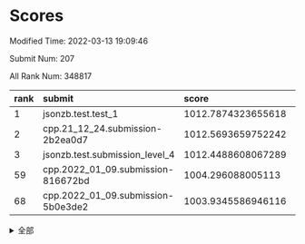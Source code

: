# Scores

Modified Time: 2022-03-13 19:09:46

Submit Num: 207

All Rank Num: 348817

| rank |               submit               |       score        |       sigma        | pk_num |
| :--- | :--------------------------------- | :----------------- | :----------------- | :----- |
| 1    | jsonzb.test.test_1                 | 1012.7874323655618 | 0.7995512982669724 | 6738   |
| 2    | cpp.21_12_24.submission-2b2ea0d7   | 1012.5693659752242 | 0.7917683001166294 | 6744   |
| 3    | jsonzb.test.submission_level_4     | 1012.4488608067289 | 0.793536368032111  | 6738   |
| 59   | cpp.2022_01_09.submission-816672bd | 1004.296088005113  | 0.7127206202107881 | 6742   |
| 68   | cpp.2022_01_09.submission-5b0e3de2 | 1003.9345586946116 | 0.7220454004054574 | 6742   |


<details>
<summary>全部</summary>

| rank |                 submit                 |       score        |       sigma        | pk_num |
| :--- | :------------------------------------- | :----------------- | :----------------- | :----- |
| 1    | jsonzb.test.test_1                     | 1012.7874323655618 | 0.7995512982669724 | 6738   |
| 2    | cpp.21_12_24.submission-2b2ea0d7       | 1012.5693659752242 | 0.7917683001166294 | 6744   |
| 3    | jsonzb.test.submission_level_4         | 1012.4488608067289 | 0.793536368032111  | 6738   |
| 4    | gobigger.level_3.submission_level_3_34 | 1011.7470789983447 | 0.7768594939959972 | 6745   |
| 5    | gobigger.level_3.submission_level_3_6  | 1011.4136440503129 | 0.8209095074737778 | 6743   |
| 6    | gobigger.level_3.submission_level_3_36 | 1011.3328986585524 | 0.7822580321320584 | 6738   |
| 7    | gobigger.level_3.submission_level_3_15 | 1011.1825283630183 | 0.7759065054655864 | 6743   |
| 8    | gobigger.level_3.submission_level_3_26 | 1011.092932398549  | 0.7776553721892799 | 6740   |
| 9    | gobigger.level_3.submission_level_3_20 | 1010.92870832043   | 0.7657227635916433 | 6742   |
| 10   | gobigger.level_3.submission_level_3_38 | 1010.8674317540055 | 0.7710281264145459 | 6739   |
| 11   | gobigger.level_3.submission_level_3_11 | 1010.8435507586263 | 0.7602887728476774 | 6746   |
| 12   | gobigger.level_3.submission_level_3_30 | 1010.7859942247974 | 0.7699931381716862 | 6743   |
| 13   | gobigger.level_3.submission_level_3_27 | 1010.6921042119789 | 0.7747787023777021 | 6739   |
| 14   | gobigger.level_3.submission_level_3_13 | 1010.688598278071  | 0.7624396771846675 | 6736   |
| 15   | gobigger.level_3.submission_level_3_25 | 1010.6813765444256 | 0.7672823828998326 | 6735   |
| 16   | gobigger.level_3.submission_level_3_16 | 1010.679786603515  | 0.753267865716281  | 6744   |
| 17   | gobigger.level_3.submission_level_3_0  | 1010.6741897100428 | 0.763458466060823  | 6743   |
| 18   | gobigger.level_3.submission_level_3_48 | 1010.6543011425267 | 0.7681884732914179 | 6740   |
| 19   | gobigger.level_3.submission_level_3_29 | 1010.5973145918192 | 0.758097841068558  | 6741   |
| 20   | gobigger.level_3.submission_level_3_33 | 1010.4966257797355 | 0.761284490144643  | 6744   |
| 21   | gobigger.level_3.submission_level_3_3  | 1010.4533611927195 | 0.7614673474788587 | 6737   |
| 22   | gobigger.level_3.submission_level_3_9  | 1010.3109578203506 | 0.7776337488339703 | 6738   |
| 23   | gobigger.level_3.submission_level_3_43 | 1010.2166524615942 | 0.750181005716197  | 6737   |
| 24   | gobigger.level_3.submission_level_3_37 | 1010.0922099796165 | 0.7797523873518902 | 6737   |
| 25   | gobigger.level_3.submission_level_3_7  | 1010.0350819612711 | 0.7588872076165947 | 6745   |
| 26   | gobigger.level_3.submission_level_3_42 | 1010.0312966873778 | 0.7524703434495489 | 6739   |
| 27   | gobigger.level_3.submission_level_3_19 | 1010.0254879383577 | 0.7515961484522063 | 6744   |
| 28   | gobigger.level_3.submission_level_3_28 | 1010.0167465652136 | 0.7710586975531151 | 6743   |
| 29   | gobigger.level_3.submission_level_3_41 | 1010.0017764435247 | 0.7610226838637294 | 6735   |
| 30   | gobigger.level_3.submission_level_3_22 | 1010.0016056257557 | 0.7495030222806612 | 6744   |
| 31   | gobigger.level_3.submission_level_3_35 | 1009.9838290125978 | 0.7580119975340999 | 6739   |
| 32   | gobigger.level_3.submission_level_3_47 | 1009.8326640108443 | 0.7430417173779946 | 6742   |
| 33   | gobigger.level_3.submission_level_3_12 | 1009.800127592591  | 0.7456686561456678 | 6739   |
| 34   | gobigger.level_3.submission_level_3_8  | 1009.7245017375258 | 0.7509495332165185 | 6741   |
| 35   | gobigger.level_3.submission_level_3_46 | 1009.6842693440374 | 0.7259171845383864 | 6739   |
| 36   | gobigger.level_3.submission_level_3_39 | 1009.6233460214551 | 0.7571908934432251 | 6733   |
| 37   | gobigger.level_3.submission_level_3_24 | 1009.607639154077  | 0.7413641952862301 | 6741   |
| 38   | gobigger.level_3.submission_level_3_18 | 1009.5495587983858 | 0.741798298326468  | 6744   |
| 39   | gobigger.level_3.submission_level_3_4  | 1009.5280549607523 | 0.7609468994746291 | 6746   |
| 40   | gobigger.level_3.submission_level_3_32 | 1009.4887315412702 | 0.7595358915155375 | 6740   |
| 41   | gobigger.level_3.submission_level_3_14 | 1009.4678700714193 | 0.7796991951962765 | 6736   |
| 42   | gobigger.level_3.submission_level_3_10 | 1009.4666384964218 | 0.7708148162348207 | 6739   |
| 43   | gobigger.level_3.submission_level_3_23 | 1009.2414578104355 | 0.7606530114759901 | 6744   |
| 44   | gobigger.level_3.submission_level_3_49 | 1009.1928873908331 | 0.7474898840068984 | 6744   |
| 45   | gobigger.level_3.submission_level_3_44 | 1009.1621921046741 | 0.7521087270823653 | 6736   |
| 46   | gobigger.level_3.submission_level_3_1  | 1009.112098085354  | 0.7603976251522453 | 6740   |
| 47   | gobigger.level_3.submission_level_3_2  | 1009.0856914111629 | 0.7456353716423101 | 6733   |
| 48   | gobigger.level_3.submission_level_3_45 | 1009.0744573513861 | 0.7617481408479563 | 6744   |
| 49   | gobigger.level_3.submission_level_3_40 | 1009.0407961689267 | 0.7485174963492036 | 6740   |
| 50   | gobigger.level_3.submission_level_3_5  | 1008.8156469882531 | 0.7318450675868614 | 6741   |
| 51   | gobigger.level_3.submission_level_3_21 | 1008.5372434138694 | 0.7491788827892832 | 6744   |
| 52   | gobigger.level_3.submission_level_3_17 | 1008.5257495190634 | 0.730385747947817  | 6742   |
| 53   | gobigger.level_3.submission_level_3_31 | 1008.5171567463204 | 0.737787263632775  | 6741   |
| 54   | gobigger.level_1.submission_level_1_36 | 1005.7005860509537 | 0.7315161252855362 | 6737   |
| 55   | gobigger.level_1.submission_level_1_18 | 1004.9304338826279 | 0.7260860737616146 | 6735   |
| 56   | gobigger.level_1.submission_level_1_41 | 1004.6750451888101 | 0.7155368173004197 | 6743   |
| 57   | gobigger.level_1.submission_level_1_49 | 1004.6493907213206 | 0.7270569237276827 | 6739   |
| 58   | gobigger.level_1.submission_level_1_13 | 1004.6429896879677 | 0.717740178574576  | 6737   |
| 59   | cpp.2022_01_09.submission-816672bd     | 1004.296088005113  | 0.7127206202107881 | 6742   |
| 60   | gobigger.level_1.submission_level_1_16 | 1004.2637241809987 | 0.7257691743552978 | 6738   |
| 61   | gobigger.level_1.submission_level_1_26 | 1004.2569882094465 | 0.7083424944692416 | 6742   |
| 62   | gobigger.level_1.submission_level_1_48 | 1004.2099095354629 | 0.718882290059446  | 6741   |
| 63   | gobigger.level_1.submission_level_1_28 | 1004.173778218202  | 0.7044702355466712 | 6743   |
| 64   | gobigger.level_1.submission_level_1_11 | 1004.158630783036  | 0.7137493150884244 | 6745   |
| 65   | gobigger.level_1.submission_level_1_39 | 1004.1106441403192 | 0.7306212158099249 | 6739   |
| 66   | gobigger.level_1.submission_level_1_31 | 1004.0367246548687 | 0.7259693741965376 | 6742   |
| 67   | gobigger.level_1.submission_level_1_40 | 1004.0221453730618 | 0.7224774343362362 | 6744   |
| 68   | cpp.2022_01_09.submission-5b0e3de2     | 1003.9345586946116 | 0.7220454004054574 | 6742   |
| 69   | gobigger.level_1.submission_level_1_0  | 1003.8822650685247 | 0.7043360290131223 | 6740   |
| 70   | gobigger.level_1.submission_level_1_34 | 1003.8083001563631 | 0.7292810094302327 | 6739   |
| 71   | gobigger.level_1.submission_level_1_12 | 1003.7892950184412 | 0.7307580617909991 | 6739   |
| 72   | gobigger.level_1.submission_level_1_6  | 1003.7552384806426 | 0.718036539738939  | 6744   |
| 73   | gobigger.level_1.submission_level_1_7  | 1003.7548449049965 | 0.716603266919635  | 6746   |
| 74   | gobigger.level_1.submission_level_1_17 | 1003.6652257391567 | 0.7067790024582465 | 6736   |
| 75   | gobigger.level_1.submission_level_1_4  | 1003.6265249024686 | 0.7226990661148461 | 6741   |
| 76   | gobigger.level_1.submission_level_1_23 | 1003.6201118721714 | 0.7051760837792882 | 6743   |
| 77   | gobigger.level_1.submission_level_1_33 | 1003.6013210103564 | 0.703994592324406  | 6737   |
| 78   | gobigger.level_1.submission_level_1_20 | 1003.4765179600636 | 0.7091355496217024 | 6740   |
| 79   | gobigger.level_1.submission_level_1_2  | 1003.4108291739327 | 0.7137261386232939 | 6740   |
| 80   | gobigger.level_1.submission_level_1_47 | 1003.3903308432328 | 0.7185322336726907 | 6734   |
| 81   | gobigger.level_1.submission_level_1_25 | 1003.2959863083078 | 0.722559150022104  | 6739   |
| 82   | gobigger.level_1.submission_level_1_45 | 1003.2713150789576 | 0.7123344172250351 | 6737   |
| 83   | gobigger.level_1.submission_level_1_1  | 1003.240135458172  | 0.7122129930412667 | 6743   |
| 84   | gobigger.level_1.submission_level_1_29 | 1003.2396503771834 | 0.727431373922153  | 6741   |
| 85   | gobigger.level_1.submission_level_1_44 | 1003.2189402750362 | 0.7194072305855643 | 6738   |
| 86   | gobigger.level_1.submission_level_1_5  | 1003.2185161919634 | 0.7109378276930248 | 6743   |
| 87   | gobigger.level_1.submission_level_1_43 | 1003.0888335542019 | 0.7096898529432966 | 6741   |
| 88   | gobigger.level_1.submission_level_1_30 | 1003.080027933407  | 0.7066995002670164 | 6743   |
| 89   | gobigger.level_1.submission_level_1_3  | 1003.0756675920622 | 0.7274168522458936 | 6740   |
| 90   | gobigger.level_1.submission_level_1_19 | 1002.9883674463119 | 0.7210409601560507 | 6741   |
| 91   | gobigger.level_1.submission_level_1_21 | 1002.8675903633073 | 0.7125113623460207 | 6740   |
| 92   | gobigger.level_1.submission_level_1_8  | 1002.8241488187399 | 0.711669248740351  | 6740   |
| 93   | gobigger.level_1.submission_level_1_27 | 1002.7614827643667 | 0.7186363868179753 | 6745   |
| 94   | gobigger.level_1.submission_level_1_46 | 1002.7473654672584 | 0.7184532528440395 | 6745   |
| 95   | gobigger.level_1.submission_level_1_22 | 1002.7201824666538 | 0.7204044026122426 | 6740   |
| 96   | gobigger.level_1.submission_level_1_32 | 1002.6249615654905 | 0.7120332006509731 | 6742   |
| 97   | gobigger.level_1.submission_level_1_35 | 1002.5143230439314 | 0.7181641498415509 | 6740   |
| 98   | gobigger.level_1.submission_level_1_9  | 1002.5044739478416 | 0.7224783798643107 | 6741   |
| 99   | gobigger.level_1.submission_level_1_24 | 1002.3512378981724 | 0.7188247680666946 | 6737   |
| 100  | gobigger.level_1.submission_level_1_38 | 1002.2809257263176 | 0.7157045603083906 | 6739   |
| 101  | gobigger.level_1.submission_level_1_15 | 1002.2375190916626 | 0.7163342856006808 | 6740   |
| 102  | gobigger.level_1.submission_level_1_10 | 1002.1478383388362 | 0.7076198188130653 | 6742   |
| 103  | gobigger.level_1.submission_level_1_14 | 1002.003347274728  | 0.7123567665865581 | 6741   |
| 104  | gobigger.level_1.submission_level_1_42 | 1001.9162368947391 | 0.7087232254821226 | 6742   |
| 105  | gobigger.level_1.submission_level_1_37 | 1001.4442164698314 | 0.7112192473294568 | 6739   |
| 106  | gobigger.random.submission_random_45   | 997.8156456688314  | 0.7167700756425875 | 6735   |
| 107  | gobigger.random.submission_random_37   | 997.397310018718   | 0.706551916464596  | 6742   |
| 108  | gobigger.random.submission_random_18   | 997.1158536546942  | 0.7075770390270972 | 6740   |
| 109  | gobigger.random.submission_random_39   | 996.9204298707558  | 0.7081077040342958 | 6738   |
| 110  | gobigger.random.submission_random_0    | 996.7967151256968  | 0.7089695523360822 | 6739   |
| 111  | gobigger.random.submission_random_29   | 996.7623363449972  | 0.7177737478788431 | 6739   |
| 112  | gobigger.random.submission_random_19   | 996.7417411868453  | 0.7102244846176617 | 6736   |
| 113  | gobigger.random.submission_random_11   | 996.6717268124644  | 0.7086088077782312 | 6738   |
| 114  | gobigger.random.submission_random_23   | 996.5944519401497  | 0.716107409776022  | 6745   |
| 115  | gobigger.random.submission_random_10   | 996.5684439316361  | 0.7122531737921749 | 6739   |
| 116  | gobigger.random.submission_random_9    | 996.5497023188311  | 0.7043945784578213 | 6737   |
| 117  | gobigger.random.submission_random_36   | 996.5023215694935  | 0.7035521994689448 | 6742   |
| 118  | gobigger.random.submission_random_33   | 996.4730868477865  | 0.7014430572165915 | 6738   |
| 119  | gobigger.random.submission_random_34   | 996.3633648599309  | 0.7295338694534969 | 6743   |
| 120  | gobigger.random.submission_random_30   | 996.3299052587192  | 0.7061702306100861 | 6738   |
| 121  | gobigger.random.submission_random_6    | 996.2597551022264  | 0.7219976352675466 | 6739   |
| 122  | gobigger.random.submission_random_43   | 996.1865273565408  | 0.7194314966629463 | 6739   |
| 123  | gobigger.random.submission_random_3    | 996.1787882505984  | 0.6930483770904144 | 6738   |
| 124  | gobigger.random.submission_random_21   | 996.1464383644495  | 0.7164211961288783 | 6745   |
| 125  | gobigger.random.submission_random_26   | 996.0447454040417  | 0.715213561247428  | 6741   |
| 126  | gobigger.random.submission_random_24   | 996.0410536726839  | 0.7145390733053901 | 6743   |
| 127  | gobigger.random.submission_random_47   | 995.942224732225   | 0.7113025618162452 | 6742   |
| 128  | gobigger.random.submission_random_16   | 995.887379283095   | 0.7040463892061487 | 6741   |
| 129  | gobigger.random.submission_random_15   | 995.8825239374223  | 0.7073473534654128 | 6739   |
| 130  | gobigger.random.submission_random_14   | 995.8649757634507  | 0.6963865922002568 | 6737   |
| 131  | gobigger.random.submission_random_28   | 995.8333053017291  | 0.7150202033491705 | 6740   |
| 132  | gobigger.random.submission_random_25   | 995.8279716819621  | 0.704934007262436  | 6746   |
| 133  | gobigger.random.submission_random_49   | 995.7335720889142  | 0.7156308149097744 | 6738   |
| 134  | gobigger.random.submission_random_5    | 995.7311466770857  | 0.712458784606676  | 6738   |
| 135  | gobigger.random.submission_random_42   | 995.720800786667   | 0.7006300755191499 | 6737   |
| 136  | gobigger.random.submission_random_40   | 995.7187700428007  | 0.7126997866284186 | 6743   |
| 137  | gobigger.random.submission_random_38   | 995.636607883186   | 0.7092163360524518 | 6746   |
| 138  | gobigger.random.submission_random_32   | 995.6253105488746  | 0.6997047311241803 | 6743   |
| 139  | gobigger.random.submission_random_2    | 995.5984555590592  | 0.722056666641306  | 6741   |
| 140  | gobigger.random.submission_random_8    | 995.5751211107253  | 0.7191972021329227 | 6748   |
| 141  | gobigger.random.submission_random_1    | 995.4682677746849  | 0.7119130371152532 | 6742   |
| 142  | gobigger.random.submission_random_20   | 995.3983496031811  | 0.7098062764201172 | 6745   |
| 143  | gobigger.random.submission_random_46   | 995.3393096966901  | 0.7043248321114902 | 6741   |
| 144  | gobigger.random.submission_random_44   | 995.2436387774688  | 0.7081444297476002 | 6745   |
| 145  | gobigger.random.submission_random_17   | 995.1985159199118  | 0.6968465968270862 | 6741   |
| 146  | gobigger.random.submission_random_31   | 995.1955532971538  | 0.7266519415673173 | 6734   |
| 147  | gobigger.random.submission_random_4    | 995.1848148461894  | 0.7215875967027957 | 6741   |
| 148  | gobigger.random.submission_random_27   | 995.1757650346175  | 0.7161812233066983 | 6741   |
| 149  | gobigger.random.submission_random_12   | 995.0452410014399  | 0.7093912226860852 | 6741   |
| 150  | gobigger.random.submission_random_41   | 995.027054650336   | 0.7091781205320851 | 6745   |
| 151  | gobigger.random.submission_random_7    | 994.8476758751809  | 0.7152573555178358 | 6741   |
| 152  | gobigger.random.submission_random_13   | 994.7699732340473  | 0.7349760126359516 | 6738   |
| 153  | gobigger.random.submission_random_22   | 994.768360087087   | 0.7236406008200369 | 6745   |
| 154  | gobigger.random.submission_random_35   | 994.6217725434099  | 0.7142234555935856 | 6743   |
| 155  | gobigger.level_2.submission_level_2_11 | 994.4881316897975  | 0.7491743073063071 | 6736   |
| 156  | gobigger.random.submission_random_48   | 994.4166542485864  | 0.7319644510488217 | 6739   |
| 157  | gobigger.level_2.submission_level_2_46 | 994.3493187586193  | 0.7286738100312132 | 6740   |
| 158  | gobigger.level_2.submission_level_2_45 | 994.0610467414123  | 0.7267313693588312 | 6739   |
| 159  | gobigger.level_2.submission_level_2_34 | 993.7544389534786  | 0.7299135450661721 | 6736   |
| 160  | gobigger.level_2.submission_level_2_48 | 993.5602723538069  | 0.7233787801416265 | 6738   |
| 161  | gobigger.level_2.submission_level_2_40 | 993.2790217975898  | 0.7320963350929125 | 6739   |
| 162  | gobigger.level_2.submission_level_2_37 | 993.1222443989753  | 0.7307079994612272 | 6743   |
| 163  | gobigger.level_2.submission_level_2_38 | 992.9185081278972  | 0.7481434461180229 | 6743   |
| 164  | gobigger.level_2.submission_level_2_14 | 992.8805916456824  | 0.7327972298056069 | 6744   |
| 165  | gobigger.level_2.submission_level_2_5  | 992.8631755033334  | 0.7335844015502809 | 6739   |
| 166  | gobigger.level_2.submission_level_2_10 | 992.8353043622544  | 0.7474209491663832 | 6741   |
| 167  | gobigger.level_2.submission_level_2_4  | 992.818403604091   | 0.7308266029737022 | 6740   |
| 168  | gobigger.level_2.submission_level_2_31 | 992.7349494706212  | 0.7283067556883462 | 6732   |
| 169  | gobigger.level_2.submission_level_2_28 | 992.7105601231118  | 0.7298711975464579 | 6738   |
| 170  | gobigger.level_2.submission_level_2_22 | 992.7002065051502  | 0.7516996248451661 | 6744   |
| 171  | gobigger.level_2.submission_level_2_2  | 992.5715643370654  | 0.7443691178022475 | 6736   |
| 172  | gobigger.level_2.submission_level_2_24 | 992.5466029689619  | 0.7553287929234744 | 6744   |
| 173  | gobigger.level_2.submission_level_2_9  | 992.417914673345   | 0.7553386316919202 | 6741   |
| 174  | gobigger.level_2.submission_level_2_23 | 992.3666631106981  | 0.7435858947263984 | 6736   |
| 175  | gobigger.level_2.submission_level_2_33 | 992.3666364994839  | 0.7608033545860433 | 6736   |
| 176  | gobigger.level_2.submission_level_2_29 | 992.2356617097524  | 0.7531003820669138 | 6739   |
| 177  | gobigger.level_2.submission_level_2_21 | 992.2047427075335  | 0.7557219225479583 | 6741   |
| 178  | gobigger.level_2.submission_level_2_39 | 992.192789822977   | 0.7506694602043074 | 6741   |
| 179  | gobigger.level_2.submission_level_2_35 | 992.1446268252008  | 0.749036786019471  | 6741   |
| 180  | gobigger.level_2.submission_level_2_15 | 992.1372812354608  | 0.7669868726271523 | 6744   |
| 181  | gobigger.level_2.submission_level_2_42 | 992.0904932724376  | 0.751404365440199  | 6740   |
| 182  | gobigger.level_2.submission_level_2_0  | 992.0563014488191  | 0.7362575542474872 | 6741   |
| 183  | gobigger.level_2.submission_level_2_47 | 992.0163543450499  | 0.7338157588452053 | 6740   |
| 184  | gobigger.level_2.submission_level_2_26 | 991.9119052170872  | 0.7430510045465996 | 6740   |
| 185  | gobigger.level_2.submission_level_2_43 | 991.900129021486   | 0.7382929454233451 | 6739   |
| 186  | gobigger.level_2.submission_level_2_12 | 991.842004279417   | 0.7669062806725994 | 6743   |
| 187  | gobigger.level_2.submission_level_2_8  | 991.8079014506997  | 0.751811952054702  | 6744   |
| 188  | gobigger.level_2.submission_level_2_25 | 991.7548022006688  | 0.7518284510279926 | 6740   |
| 189  | gobigger.level_2.submission_level_2_19 | 991.7529818481672  | 0.7429983361526312 | 6747   |
| 190  | gobigger.level_2.submission_level_2_3  | 991.7359407190547  | 0.7577633716444429 | 6741   |
| 191  | gobigger.level_2.submission_level_2_32 | 991.6874231361027  | 0.7443643650072317 | 6741   |
| 192  | gobigger.level_2.submission_level_2_16 | 991.4430781761678  | 0.7378736178654032 | 6736   |
| 193  | gobigger.level_2.submission_level_2_27 | 991.4364601205322  | 0.7584384447828061 | 6740   |
| 194  | gobigger.level_2.submission_level_2_13 | 991.4027844240255  | 0.7533125928811977 | 6740   |
| 195  | gobigger.level_2.submission_level_2_49 | 991.3187388713449  | 0.7675675090550164 | 6741   |
| 196  | gobigger.level_2.submission_level_2_7  | 991.2412313439106  | 0.7583249337472905 | 6743   |
| 197  | gobigger.level_2.submission_level_2_41 | 991.2008544452775  | 0.7571054820982588 | 6740   |
| 198  | gobigger.level_2.submission_level_2_17 | 991.200108573214   | 0.7320589076233288 | 6742   |
| 199  | gobigger.level_2.submission_level_2_30 | 990.9462408895855  | 0.7571583904783193 | 6741   |
| 200  | gobigger.level_2.submission_level_2_6  | 990.8651061537705  | 0.7638577204266243 | 6735   |
| 201  | gobigger.level_2.submission_level_2_1  | 990.7905638776167  | 0.7708863062995737 | 6737   |
| 202  | gobigger.level_2.submission_level_2_20 | 990.6786750604656  | 0.7730516114771743 | 6735   |
| 203  | gobigger.level_2.submission_level_2_18 | 990.3715818653425  | 0.7485293844133638 | 6740   |
| 204  | gobigger.level_2.submission_level_2_36 | 990.3596088238971  | 0.7675570219624241 | 6739   |
| 205  | gobigger.level_2.submission_level_2_44 | 989.7163524030613  | 0.7913015946580119 | 6738   |
| 206  | gobigger.none.submission_none_1        | 976.0572250205885  | 1.4434311986695127 | 6745   |
| 207  | gobigger.none.submission_none_0        | 975.6279231428591  | 1.5323258732554141 | 6742   |

</details>